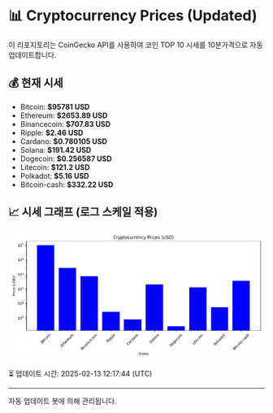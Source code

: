 
# 📊 Cryptocurrency Prices (Updated)

이 리포지토리는 CoinGecko API를 사용하여 코인 TOP 10 시세를 10분가격으로 자동 업데이트합니다.

## 💰 현재 시세
- Bitcoin: **$95781 USD**
- Ethereum: **$2653.89 USD**
- Binancecoin: **$707.83 USD**
- Ripple: **$2.46 USD**
- Cardano: **$0.780105 USD**
- Solana: **$191.42 USD**
- Dogecoin: **$0.256587 USD**
- Litecoin: **$121.2 USD**
- Polkadot: **$5.16 USD**
- Bitcoin-cash: **$332.22 USD**

## 📈 시세 그래프 (로그 스케일 적용)
![Crypto Prices](crypto_prices.png)

⏳ 업데이트 시간: 2025-02-13 12:17:44 (UTC)

---
자동 업데이트 봇에 의해 관리됩니다.
